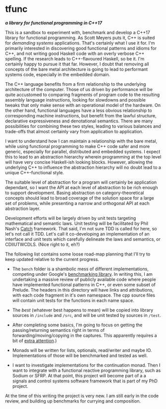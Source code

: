 # tfunc

***a library *for* functional programming in C++17***

This is a sandbox to experiment with, benchmark and develop a C++17 library for
functional programming. As Scott Meyers puts it, C++ is suited for *demanding
systems* applications. That's certainly what I use it for. I'm primarily
interested in discovering good functional patterns and idioms for C++, and not
writing good Haskell code with an overly verbose C++ spelling. If the research
leads to C++-flavoured Haskell, so be it. I'm certainly happy to pursue it that
far. However, I doubt that removing all concepts of the bare metal architecture
is going to lead to performant systems code, especially in the embedded domain.

The C++ language benefits from a firm relationship to the underlying
architecture of the computer. Those of us driven by performance will be quite
accustomed to comparing fragments of program code to the resulting assembly
language instructions, looking for slowdowns and possible tweaks that only make
sense with an operational model of the hardware. On the other hand, functional
languages have a less obvious relationship to corresponding machine
instructions, but benefit from the lawful structure, declarative expressiveness
and denotational semantics. There are many possibilities for combining these two
styles, leading to various balances and trade-offs that almost certainly vary
from application to application.

I want to understand how I can maintain a relationship with the bare metal,
while using functional programming to make C++ code safer and more generic,
especially for parallel, distributed and embedded systems. I expect this to lead
to an abstraction hierarchy wherein programming at the top level will have very
concise Haskell-ish looking blocks. However, allowing the underlying C++ to
influence the abstraction hierarchy will no doubt lead to a unique
C++-functional style.

The suitable level of abstraction for a program will certainly be application
dependant, so I want the API at each level of abstraction to be rich enough to
support development. Basing abstraction on category-theoretical concepts should
lead to broad coverage of the solution space for a large set of problems, while
presenting a narrow and orthogonal API at each abstraction layer.

Development efforts will be largely driven by unit tests targeting mathematical
and semantic laws. Unit testing will be facilitated by Phil Nash's
[Catch](https://github.com/philsquared/Catch) framework. That said, I'm not sure
TDD is called for here, so let's not call it TDD. Let's call it co-developing an
implementation of an interface and unit tests which carefully delineate the laws
and semantics, or CDIIUTWCDLS. (Nice right to it, eh?)

The following list contains some loose road-map planning that I'll try to keep
updated relative to the current progress.

* The `bench` folder is a shambolic mess of different implementations, competing
  under Google's [benchmarking library](https://github.com/google/benchmark). In
  writing this, I am undertaking a massive review of publicly available code
  where people have implemented functional patterns in C++, or even some subset
  of Prelude. The headers in this directory will have links and attributions,
  with each code fragment in it's own namespace. The cpp source files will
  contain unit tests for the functions in each name space.

* The *best* (whatever best happens to mean) will be copied into library sources
  in `/include` and `/src`, and will be unit tested by sources in `/test`.

* After completing some basics, I'm going to focus on getting the
  passing/returning semantics right in terms of forwarding/moving/copying in the
  captures. This apparently requires a bit of [extra attention](
  https://vittorioromeo.info/index/blog/capturing_perfectly_forwarded_objects_in_lambdas.html).)

* Monads will be written for lists, optionals, read/writer and maybe IO.
  Implementations of those will be benchmarked and tested as well.

* I want to investigate implementations for the continuation monad. Then I want
  to integrate with a functional reactive programming library, such as Sodium or
  SFRP. At that point, this project will become part of a a signals and control
  systems software framework that is part of my PhD project.

At the time of this writing the project is very new. I am still early in the
code review, and building up benchmarks for currying and composition.
